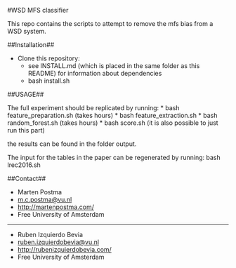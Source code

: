 #WSD MFS classifier

This repo contains the scripts to attempt to remove the mfs bias from a WSD system.

##Installation##
* Clone this repository:
    * see INSTALL.md (which is placed in the same folder as this README) for information about dependencies
    * bash install.sh

##USAGE##

The full experiment should be replicated by running:
    * bash feature_preparation.sh (takes hours)
    * bash feature_extraction.sh
    * bash random_forest.sh (takes hours)
    * bash score.sh (it is also possible to just run this part)

the results can be found in the folder output.

The input for the tables in the paper can be regenerated by running: bash lrec2016.sh

##Contact##

* Marten Postma
* m.c.postma@vu.nl
* http://martenpostma.com/
* Free University of Amsterdam

-----------

* Ruben Izquierdo Bevia
* ruben.izquierdobevia@vu.nl
* http://rubenizquierdobevia.com/
* Free University of Amsterdam
